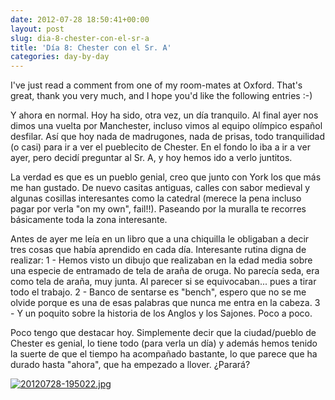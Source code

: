 ```yaml
---
date: 2012-07-28 18:50:41+00:00
layout: post
slug: dia-8-chester-con-el-sr-a
title: 'Día 8: Chester con el Sr. A'
categories: day-by-day
---
```


I've just read a comment from one of my room-mates at Oxford. That's great, thank you very much, and I hope you'd like the following entries :-)

Y ahora en normal. Hoy ha sido, otra vez, un día tranquilo. Al final ayer nos dimos una vuelta por Manchester, incluso vimos al equipo olímpico español desfilar. Así que hoy nada de madrugones, nada de prisas, todo tranquilidad (o casi) para ir a ver el pueblecito de Chester. En el fondo lo iba a ir a ver ayer, pero decidí preguntar al Sr. A, y hoy hemos ido a verlo juntitos.

La verdad es que es un pueblo genial, creo que junto con York los que más me han gustado. De nuevo casitas antiguas, calles con sabor medieval y algunas cosillas interesantes como la catedral (merece la pena incluso pagar por verla "on my own", fail!!). Paseando por la muralla te recorres básicamente toda la zona interesante.

Antes de ayer me leía en un libro que a una chiquilla le obligaban a decir tres cosas que había aprendido en cada día. Interesante rutina digna de realizar:
1 - Hemos visto un dibujo que realizaban en la edad media sobre una especie de entramado de tela de araña de oruga. No parecía seda, era como tela de araña, muy junta. Al parecer si se equivocaban... pues a tirar todo el trabajo.
2 - Banco de sentarse es "bench", espero que no se me olvide porque es una de esas palabras que nunca me entra en la cabeza.
3 - Y un poquito sobre la historia de los Anglos y los Sajones. Poco a poco.

Poco tengo que destacar hoy. Simplemente decir que la ciudad/pueblo de Chester es genial, lo tiene todo (para verla un día) y además hemos tenido la suerte de que el tiempo ha acompañado bastante, lo que parece que ha durado hasta "ahora", que ha empezado a llover. ¿Parará?

[![20120728-195022.jpg](http://blog.migueljulian.com/wp-content/uploads/20120728-195022.jpg)](http://blog.migueljulian.com/wp-content/uploads/20120728-195022.jpg)
